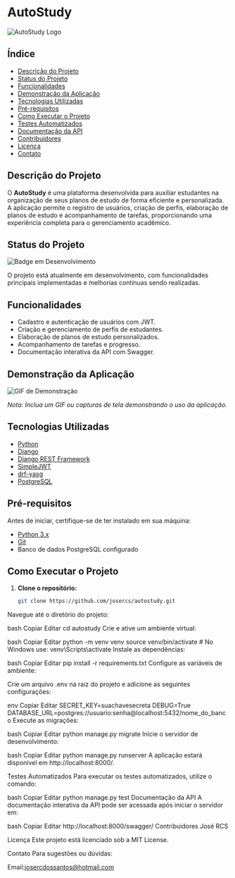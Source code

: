 # AutoStudy

![AutoStudy Logo](link_para_logo)

## Índice

- [Descrição do Projeto](#descrição-do-projeto)
- [Status do Projeto](#status-do-projeto)
- [Funcionalidades](#funcionalidades)
- [Demonstração da Aplicação](#demonstração-da-aplicação)
- [Tecnologias Utilizadas](#tecnologias-utilizadas)
- [Pré-requisitos](#pré-requisitos)
- [Como Executar o Projeto](#como-executar-o-projeto)
- [Testes Automatizados](#testes-automatizados)
- [Documentação da API](#documentação-da-api)
- [Contribuidores](#contribuidores)
- [Licença](#licença)
- [Contato](#contato)

## Descrição do Projeto

O **AutoStudy** é uma plataforma desenvolvida para auxiliar estudantes na organização de seus planos de estudo de forma eficiente e personalizada. A aplicação permite o registro de usuários, criação de perfis, elaboração de planos de estudo e acompanhamento de tarefas, proporcionando uma experiência completa para o gerenciamento acadêmico.

## Status do Projeto

![Badge em Desenvolvimento](https://img.shields.io/badge/Status-Em%20Desenvolvimento-yellow)

O projeto está atualmente em desenvolvimento, com funcionalidades principais implementadas e melhorias contínuas sendo realizadas.

## Funcionalidades

- Cadastro e autenticação de usuários com JWT.
- Criação e gerenciamento de perfis de estudantes.
- Elaboração de planos de estudo personalizados.
- Acompanhamento de tarefas e progresso.
- Documentação interativa da API com Swagger.

## Demonstração da Aplicação

![GIF de Demonstração](link_para_gif)

*Nota: Inclua um GIF ou capturas de tela demonstrando o uso da aplicação.*

## Tecnologias Utilizadas

- [Python](https://www.python.org/)
- [Django](https://www.djangoproject.com/)
- [Django REST Framework](https://www.django-rest-framework.org/)
- [SimpleJWT](https://django-rest-framework-simplejwt.readthedocs.io/en/latest/)
- [drf-yasg](https://drf-yasg.readthedocs.io/en/stable/)
- [PostgreSQL](https://www.postgresql.org/)

## Pré-requisitos

Antes de iniciar, certifique-se de ter instalado em sua máquina:

- [Python 3.x](https://www.python.org/downloads/)
- [Git](https://git-scm.com/downloads)
- Banco de dados PostgreSQL configurado

## Como Executar o Projeto

1. **Clone o repositório:**

   ```bash
   git clone https://github.com/josercs/autostudy.git
Navegue até o diretório do projeto:

bash
Copiar
Editar
cd autostudy
Crie e ative um ambiente virtual:

bash
Copiar
Editar
python -m venv venv
source venv/bin/activate  # No Windows use: venv\Scripts\activate
Instale as dependências:

bash
Copiar
Editar
pip install -r requirements.txt
Configure as variáveis de ambiente:

Crie um arquivo .env na raiz do projeto e adicione as seguintes configurações:

env
Copiar
Editar
SECRET_KEY=suachavesecreta
DEBUG=True
DATABASE_URL=postgres://usuario:senha@localhost:5432/nome_do_banco
Execute as migrações:

bash
Copiar
Editar
python manage.py migrate
Inicie o servidor de desenvolvimento:

bash
Copiar
Editar
python manage.py runserver
A aplicação estará disponível em http://localhost:8000/.

Testes Automatizados
Para executar os testes automatizados, utilize o comando:

bash
Copiar
Editar
python manage.py test
Documentação da API
A documentação interativa da API pode ser acessada após iniciar o servidor em:

bash
Copiar
Editar
http://localhost:8000/swagger/
Contribuidores
José RCS

Licença
Este projeto está licenciado sob a MIT License.

Contato
Para sugestões ou dúvidas:

Email:josercdossantos@hotmail.com
